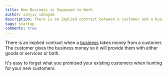 ```yaml
---
title: How Business is Supposed to Work
author: sanjiv sahayam
description: There is an implied contract between a customer and a business.
tags: startup
comments: true
---
```


There is an implied contract when a [business](http://www.businessdictionary.com/definition/business.html) takes money from a customer. The customer gives the business money so it will provide them with either goods or services or both.

It's easy to forget what you promised your existing customers when hunting for your new customers.
